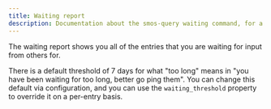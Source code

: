 ```yaml
---
title: Waiting report
description: Documentation about the smos-query waiting command, for a report of what you are waiting for sorted by how long you have been waiting for it
---
```


The waiting report shows you all of the entries that you are waiting for input from others for.

There is a default threshold of 7 days for what "too long" means in "you have been waiting for too long, better go ping them".
You can change this default via configuration, and you can use the `waiting_threshold` property to override it on a per-entry basis.
